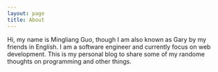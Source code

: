 ```yaml
---
layout: page
title: About
---
```


Hi, my name is Mingliang Guo, though I am also known as Gary by my friends in English. I am a software engineer and currently focus on web development. This is my personal blog to share some of my randome thoughts on programming and other things.
